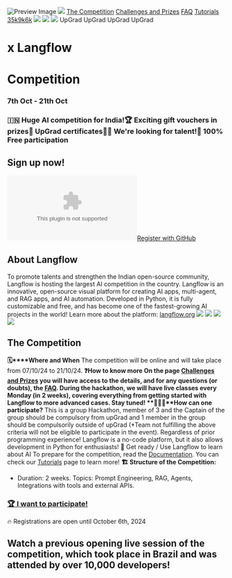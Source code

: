 ![Preview Image](https://framerusercontent.com/images/HBA5vNT8jvHlhjxkuAYiRS2WLWE.jpg)
[![](https://framerusercontent.com/images/aPtLvraX9agw6nlGOAOwxlRHtKI.svg)](https://www.langflow.org/pt/<./old-home>)
[The Competition](https://www.langflow.org/pt/<./aidevs-upgrad>)
[Challenges and Prizes](https://www.langflow.org/pt/<./aidevs-upgrad/challenges>)
[FAQ](https://www.langflow.org/pt/<./aidevs-upgrad/faq>)
[Tutorials](https://www.langflow.org/pt/<./aidevs-upgrad/tutorials>)
[35k](https://www.langflow.org/pt/<https:/bit.ly/langflow>)[9k](https://www.langflow.org/pt/<https:/bit.ly/langflow-discord>)[6k](https://www.langflow.org/pt/<https:/twitter.com/langflow_ai>)
[![](https://framerusercontent.com/images/aPtLvraX9agw6nlGOAOwxlRHtKI.svg)](https://www.langflow.org/pt/<./old-home>)
[![](https://framerusercontent.com/images/aPtLvraX9agw6nlGOAOwxlRHtKI.svg)](https://www.langflow.org/pt/<./old-home>)
![](https://framerusercontent.com/images/XsXHkHpEp361famMUwzS6j9QHo.png)
UpGrad 
UpGrad 
UpGrad 
UpGrad 
# x Langflow 
# Competition
### 7th Oct - 21th Oct
### 🇮🇳 Huge AI competition for India!🏆 Exciting gift vouchers in prizes📜 UpGrad certificates👨‍💻 We're looking for talent!💸 100% Free participation
## Sign up now!
[![Logo](https://logo.clearbit.com/GitHub.com?size=500)Register with GitHub](https://www.langflow.org/pt/<https:/github.com/login/oauth/authorize?client_id=Ov23liUkrDo4QoHNgF6Y&scope=user:email&state=https://www.langflow.org/aidevs-upgrad/step2>)
## About Langflow
To promote talents and strengthen the Indian open-source community, Langflow is hosting the largest AI competition in the country.
Langflow is an innovative, open-source visual platform for creating AI apps, multi-agent, and RAG apps, and AI automation. Developed in Python, it is fully customizable and free, and has become one of the fastest-growing AI projects in the world!
Learn more about the platform: [langflow.org](https://www.langflow.org/pt/<http:/langflow.org/>)
![](https://framerusercontent.com/images/rP8cFrmc6wmM2qJd6xRuGqRy4JU.png?scale-down-to=1024)
![](https://framerusercontent.com/images/rP8cFrmc6wmM2qJd6xRuGqRy4JU.png?scale-down-to=1024)
![](https://framerusercontent.com/images/rP8cFrmc6wmM2qJd6xRuGqRy4JU.png?scale-down-to=1024)
![](https://framerusercontent.com/images/rP8cFrmc6wmM2qJd6xRuGqRy4JU.png?scale-down-to=1024)
## The Competition
**🗓️****Where and When**
The competition will be online and will take place from 07/10/24 to 21/10/24.
**❓****How to know more**
On the page [Challenges and Prizes](https://www.langflow.org/pt/<./>) you will have access to the details, and for any questions (or doubts), the [FAQ](https://www.langflow.org/pt/<./>). During the hackathon, we will have live classes every Monday (in 2 weeks), covering everything from getting started with Langflow to more advanced cases. Stay tuned!
**🦸🏼‍♂️****How can one participate?**
This is a group Hackathon, member of 3 and the Captain of the group should be compulsory from upGrad and 1 member in the group should be compulsorily outside of upGrad (*Team not fulfilling the above criteria will not be eligible to participate in the event).
Regardless of prior programming experience! Langflow is a no-code platform, but it also allows development in Python for enthusiasts! 
**🧠** Get ready / Use Langflow to learn about AI
To prepare for the competition, read the [Documentation](https://www.langflow.org/pt/<https:/docs.langflow.org/>). You can check our [Tutorials](https://www.langflow.org/pt/<./>) page to learn more!
**🏗️ Structure of the Competition:**
  * Duration: 2 weeks.
Topics: Prompt Engineering, RAG, Agents, Integrations with tools and external APIs.


### [🏆 I want to participate!](https://www.langflow.org/pt/<./aidevs-upgrad>)
🔥 Registrations are open until October 6th, 2024
## Watch a previous opening live session of the competition, which took place in Brazil and was attended by over 10,000 developers!
